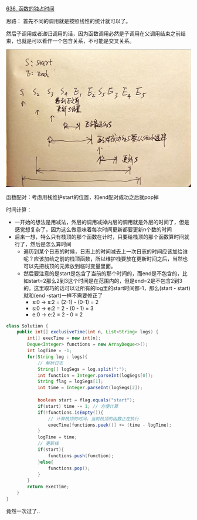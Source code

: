 [636. 函数的独占时间](https://leetcode.cn/problems/exclusive-time-of-functions/)

思路：
首先不同的调用就是按照线性的统计就可以了。

然后子调用或者递归调用的话，因为函数调用必然是子调用在父调用结束之前结束，也就是可以看作一个包含关系，不可能是交叉关系。

![](./2022_8_7%2019_23%20Microsoft%20Lens.jpg)

函数配对：考虑用栈维护start的位置，和end配对成功之后就pop掉

时间计算：
- 一开始的想法是用减法，外层的调用减掉内层的调用就是外层的时间了，但是感觉想复杂了，因为这么做意味着每次时间更新都要更新n个数的时间
- 后来一想，特么只有栈顶的那个函数在计时，只要给栈顶的那个函数算时间就行了，然后是怎么算时间
  - 遍历到某个日志的时候，日志上的时间减去上一次日志的时间应该加给谁呢？应该加给之前的栈顶函数，所以维护栈要放在更新时间之后，当然也可以先把栈顶的元素放到临时变量里面。
  - 然后要注意的是start是包含了当前的那个时间的，而end是不包含的，比如start=2那么2到3这个时间是在范围内的，但是end=2是不包含2到3的。这里取巧的话可以让所有的log里的start时间都-1，那么(start - start)就和(end -start)一样不需要修正了
    - s:0 -> s:2 = (2-1) - (0-1) = 2
    - s:0 -> e:2 = 2 - (0 - 1) = 3
    - e:0 -> e:2 = 2 - 0 = 2

```java
class Solution {
    public int[] exclusiveTime(int n, List<String> logs) {
        int[] execTime = new int[n];
        Deque<Integer> functions = new ArrayDeque<>();
        int logTime = -1;
        for(String log : logs){
            // 解析日志
            String[] logSegs = log.split(":");
            int function = Integer.parseInt(logSegs[0]);
            String flag = logSegs[1];
            int time = Integer.parseInt(logSegs[2]);

            boolean start = flag.equals("start");
            if(start) time -= 1; // 方便计算
            if(!functions.isEmpty()){
                // 计算栈顶的时间，当前栈顶的函数正在执行
                execTime[functions.peek()] += (time - logTime);
            }
            logTime = time;
            // 更新栈
            if(start){
                functions.push(function);
            }else{
                functions.pop();
            }
        }
        return execTime;
    }
}
```
竟然一次过了..